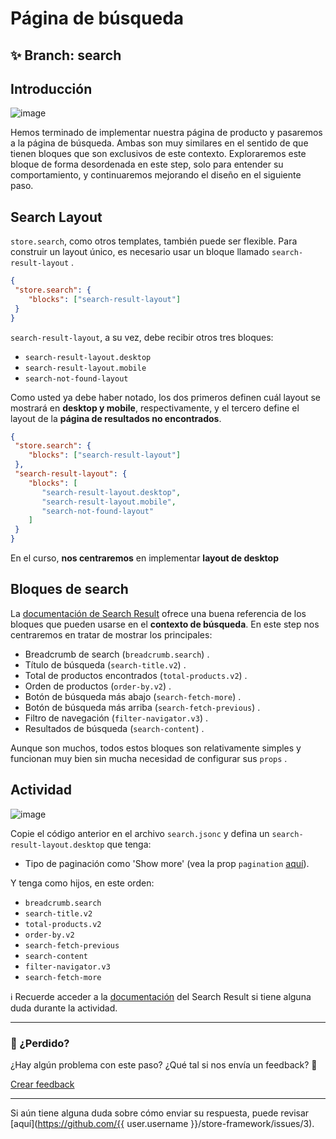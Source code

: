 # Página de búsqueda  

## :sparkles: **Branch:** search

## Introducción  

![image](https://user-images.githubusercontent.com/18701182/69843114-d6db6500-1244-11ea-82a7-b10880e2ed55.png)

Hemos terminado de implementar nuestra página de producto y pasaremos a la página de búsqueda. Ambas son muy similares en el sentido de que tienen bloques que son exclusivos de este contexto. Exploraremos este bloque de forma desordenada en este step, solo para entender su comportamiento, y continuaremos mejorando el diseño en el siguiente paso.

## Search Layout  

`store.search`, como otros templates, también puede ser flexible. Para construir un layout único, es necesario usar un bloque llamado `search-result-layout` .

 ```json
{
  "store.search": {
     "blocks": ["search-result-layout"]
  }
}
```

`search-result-layout`, a su vez, debe recibir otros tres bloques:

- `search-result-layout.desktop`
- `search-result-layout.mobile`
- `search-not-found-layout`

Como usted ya debe haber notado, los dos primeros definen cuál layout se mostrará en **desktop y mobile**, respectivamente, y el tercero define el layout de la **página de resultados no encontrados**.


 ```json
{
  "store.search": {
     "blocks": ["search-result-layout"]
  },
  "search-result-layout": {
     "blocks": [
        "search-result-layout.desktop",
        "search-result-layout.mobile",
        "search-not-found-layout"
     ]
  }
}
```


En el curso, **nos centraremos** en implementar **layout de desktop** 


## Bloques de search

La [documentación de Search Result](https://vtex.io/docs/components/search-related/vtex.search-result/) ofrece una buena referencia de los bloques que pueden usarse en el **contexto de búsqueda**. En este step nos centraremos en tratar de mostrar los principales:

- Breadcrumb de search (`breadcrumb.search`) .
- Título de búsqueda (`search-title.v2`) .
- Total de productos encontrados (`total-products.v2`) .
- Orden de productos (`order-by.v2`) .
- Botón de búsqueda más abajo (`search-fetch-more`) .
- Botón de búsqueda más arriba (`search-fetch-previous`) .
- Filtro de navegación (`filter-navigator.v3`) .
- Resultados de búsqueda (`search-content`) .

Aunque son muchos, todos estos bloques son relativamente simples y funcionan muy bien sin mucha necesidad de configurar sus `props` .

## Actividad

![image](https://user-images.githubusercontent.com/18701182/69843046-7f3cf980-1244-11ea-8309-8a26071cd6f0.png)

Copie el código anterior en el archivo `search.jsonc` y defina un `search-result-layout.desktop` que tenga:

- Tipo de paginación como 'Show more' (vea la prop `pagination` [aquí](https://vtex.io/docs/components/search-related/vtex.search-result/#layout-api)).

Y tenga como hijos, en este orden:

- `breadcrumb.search` 
- `search-title.v2` 
- `total-products.v2` 
- `order-by.v2` 
- `search-fetch-previous` 
- `search-content` 
- `filter-navigator.v3` 
- `search-fetch-more` 

:information_source: Recuerde acceder a la [documentación](https://vtex.io/docs/components/all/vtex.search-result/) del Search Result si tiene alguna duda durante la actividad. 

---

### :no_entry_sign: ¿Perdido? 

¿Hay algún problema con este paso? ¿Qué tal si nos envía un feedback? :pray:

[Crear feedback](https://docs.google.com/forms/d/e/1FAIpQLSeaWrm0Hogm-txm5Ww6mUa68eDuE3WnpFjUSVJ3Wi3dnmCb7A/viewform?usp=pp_url&entry.1784529524=P%C3%A1gina+de+busca) 

----

Si aún tiene alguna duda sobre cómo enviar su respuesta, puede revisar [aquí](https://github.com/{{ user.username }}/store-framework/issues/3).
